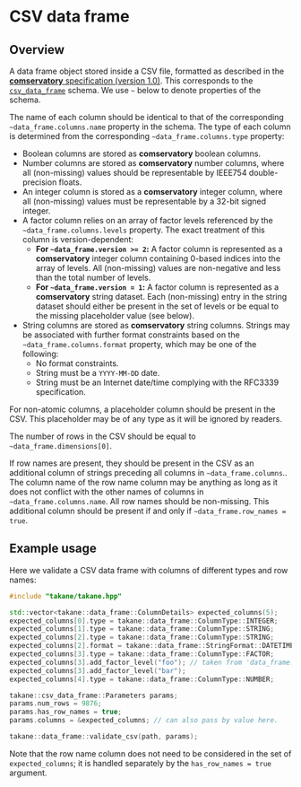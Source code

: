 # CSV data frame

## Overview

A data frame object stored inside a CSV file, formatted as described in the [**comservatory** specification (version 1.0)](https://github.com/ArtifactDB/comservatory).
This corresponds to the [`csv_data_frame`](https://github.com/ArtifactDB/BiocObjectSchemas/raw/master/raw/csv_data_frame/v1.json) schema.
We use `~` below to denote properties of the schema.

The name of each column should be identical to that of the corresponding `~data_frame.columns.name` property in the schema.
The type of each column is determined from the corresponding `~data_frame.columns.type` property:

- Boolean columns are stored as **comservatory** boolean columns. 
- Number columns are stored as **comservatory** number columns, where all (non-missing) values should be representable by IEEE754 double-precision floats.
- An integer column is stored as a **comservatory** integer column, where all (non-missing) values must be representable by a 32-bit signed integer.
- A factor column relies on an array of factor levels referenced by the `~data_frame.columns.levels` property.
  The exact treatment of this column is version-dependent:
  - **For `~data_frame.version >= 2`:** A factor column is represented as a **comservatory** integer column containing 0-based indices into the array of levels.
    All (non-missing) values are non-negative and less than the total number of levels.
  - **For `~data_frame.version = 1`:** A factor column is represented as a **comservatory** string dataset.
    Each (non-missing) entry in the string dataset should either be present in the set of levels or be equal to the missing placeholder value (see below).
- String columns are stored as **comservatory** string columns. 
  Strings may be associated with further format constraints based on the `~data_frame.columns.format` property, which may be one of the following:
  - No format constraints.
  - String must be a `YYYY-MM-DD` date.
  - String must be an Internet date/time complying with the RFC3339 specification.

For non-atomic columns, a placeholder column should be present in the CSV.
This placeholder may be of any type as it will be ignored by readers.

The number of rows in the CSV should be equal to `~data_frame.dimensions[0]`.

If row names are present, they should be present in the CSV as an additional column of strings preceding all columns in `~data_frame.columns`..
The column name of the row name column may be anything as long as it does not conflict with the other names of columns in `~data_frame.columns.name`.
All row names should be non-missing.
This additional column should be present if and only if `~data_frame.row_names = true`.

## Example usage

Here we validate a CSV data frame with columns of different types and row names:

```cpp
#include "takane/takane.hpp"

std::vector<takane::data_frame::ColumnDetails> expected_columns(5);
expected_columns[0].type = takane::data_frame::ColumnType::INTEGER;
expected_columns[1].type = takane::data_frame::ColumnType::STRING;
expected_columns[2].type = takane::data_frame::ColumnType::STRING;
expected_columns[2].format = takane::data_frame::StringFormat::DATETIME;
expected_columns[3].type = takane::data_frame::ColumnType::FACTOR;
expected_columns[3].add_factor_level("foo"); // taken from 'data_frame.columns[3].levels'
expected_columns[3].add_factor_level("bar");
expected_columns[4].type = takane::data_frame::ColumnType::NUMBER;

takane::csv_data_frame::Parameters params;
params.num_rows = 9876;
params.has_row_names = true;
params.columns = &expected_columns; // can also pass by value here.

takane::data_frame::validate_csv(path, params);
```

Note that the row name column does not need to be considered in the set of `expected_columns`;
it is handled separately by the `has_row_names = true` argument.
